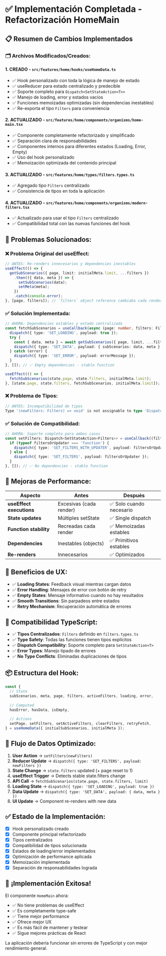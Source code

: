 # ✅ Implementación Completada - Refactorización HomeMain

## 📋 Resumen de Cambios Implementados

### 🗂️ Archivos Modificados/Creados:

#### 1. **CREADO** - `src/features/home/hooks/useHomeData.ts`
- ✅ Hook personalizado con toda la lógica de manejo de estado
- ✅ useReducer para estado centralizado y predecible
- ✅ Soporte completo para `Dispatch<SetStateAction<T>>`
- ✅ Manejo de loading, error y estados vacíos
- ✅ Funciones memoizadas optimizadas (sin dependencias inestables)
- ✅ Re-exporta el tipo `Filters` para conveniencia

#### 2. **ACTUALIZADO** - `src/features/home/components/organisms/home-main.tsx`
- ✅ Componente completamente refactorizado y simplificado
- ✅ Separación clara de responsabilidades
- ✅ Componentes internos para diferentes estados (Loading, Error, Empty)
- ✅ Uso del hook personalizado
- ✅ Memoización optimizada del contenido principal

#### 3. **ACTUALIZADO** - `src/features/home/types/filters.types.ts`
- ✅ Agregado tipo `Filters` centralizado
- ✅ Consistencia de tipos en toda la aplicación

#### 4. **ACTUALIZADO** - `src/features/home/components/organisms/modern-filters.tsx`
- ✅ Actualizado para usar el tipo `Filters` centralizado
- ✅ Compatibilidad total con las nuevas funciones del hook

## 🔧 Problemas Solucionados:

### ❌ **Problema Original del useEffect:**
```typescript
// ANTES: Re-renders innecesarios y dependencies inestables
useEffect(() => {
  getSubScenarios({ page, limit: initialMeta.limit, ...filters })
    .then(({ data, meta }) => {
      setSubScenarios(data);
      setMeta(meta);
    })
    .catch(console.error);
}, [page, filters]); // `filters` object reference cambiaba cada render
```

### ✅ **Solución Implementada:**
```typescript
// AHORA: Dependencies estables y estado centralizado
const fetchSubScenarios = useCallback(async (page: number, filters: Filters, limit: number) => {
  dispatch({ type: 'SET_LOADING', payload: true });
  try {
    const { data, meta } = await getSubScenarios({ page, limit, ...filters });
    dispatch({ type: 'SET_DATA', payload: { subScenarios: data, meta } });
  } catch (error) {
    dispatch({ type: 'SET_ERROR', payload: errorMessage });
  }
}, []); // ✅ Empty dependencies - stable function

useEffect(() => {
  fetchSubScenarios(state.page, state.filters, initialMeta.limit);
}, [state.page, state.filters, fetchSubScenarios, initialMeta.limit]); // ✅ All stable
```

### ❌ **Problema de Tipos:**
```typescript
// ANTES: Incompatibilidad de tipos
Type '(newFilters: Filters) => void' is not assignable to type 'Dispatch<SetStateAction<Filters>>'
```

### ✅ **Solución de Compatibilidad:**
```typescript
// AHORA: Soporte completo para ambos casos
const setFilters: Dispatch<SetStateAction<Filters>> = useCallback((filtersOrUpdater) => {
  if (typeof filtersOrUpdater === 'function') {
    dispatch({ type: 'SET_FILTERS_WITH_UPDATER', payload: filtersOrUpdater });
  } else {
    dispatch({ type: 'SET_FILTERS', payload: filtersOrUpdater });
  }
}, []); // ✅ No dependencies - stable function
```

## 🚀 Mejoras de Performance:

| Aspecto | Antes | Después |
|---------|-------|---------|
| **useEffect executions** | Excesivas (cada render) | ✅ Solo cuando necesario |
| **State updates** | Múltiples setState | ✅ Single dispatch |
| **Function stability** | Recreadas cada render | ✅ Memoizadas estables |
| **Dependencies** | Inestables (objects) | ✅ Primitivos estables |
| **Re-renders** | Innecesarios | ✅ Optimizados |

## 🎯 Beneficios de UX:

- ✅ **Loading States**: Feedback visual mientras cargan datos
- ✅ **Error Handling**: Mensajes de error con botón de retry
- ✅ **Empty States**: Mensaje informativo cuando no hay resultados
- ✅ **Smooth Transitions**: Sin parpadeos entre estados
- ✅ **Retry Mechanism**: Recuperación automática de errores

## 🧪 Compatibilidad TypeScript:

- ✅ **Tipos Centralizados**: `Filters` definido en `filters.types.ts`
- ✅ **Type Safety**: Todas las funciones tienen tipos explícitos
- ✅ **Dispatch Compatibility**: Soporte completo para `SetStateAction<T>`
- ✅ **Error Types**: Manejo tipado de errores
- ✅ **No Type Conflicts**: Eliminadas duplicaciones de tipos

## 📦 Estructura del Hook:

```typescript
const {
  // State
  subScenarios, meta, page, filters, activeFilters, loading, error,
  
  // Computed
  hasError, hasData, isEmpty,
  
  // Actions
  setPage, setFilters, setActiveFilters, clearFilters, retryFetch,
} = useHomeData({ initialSubScenarios, initialMeta });
```

## 🔄 Flujo de Datos Optimizado:

1. **User Action** → `setFilters(newFilters)`
2. **Reducer Update** → `dispatch({ type: 'SET_FILTERS', payload: newFilters })`
3. **State Change** → `state.filters` updated (+ page reset to 1)
4. **useEffect Trigger** → Detects stable state.filters change
5. **API Call** → `fetchSubScenarios(state.page, state.filters, limit)`
6. **Loading State** → `dispatch({ type: 'SET_LOADING', payload: true })`
7. **Data Update** → `dispatch({ type: 'SET_DATA', payload: { data, meta } })`
8. **UI Update** → Component re-renders with new data

## ✅ Estado de la Implementación:

- [x] Hook personalizado creado
- [x] Componente principal refactorizado
- [x] Tipos centralizados
- [x] Compatibilidad de tipos solucionada
- [x] Estados de loading/error implementados
- [x] Optimización de performance aplicada
- [x] Memoización implementada
- [x] Separación de responsabilidades lograda

## 🎉 ¡Implementación Exitosa!

El componente `HomeMain` ahora:
- ✅ No tiene problemas de useEffect
- ✅ Es completamente type-safe
- ✅ Tiene mejor performance
- ✅ Ofrece mejor UX
- ✅ Es más fácil de mantener y testear
- ✅ Sigue mejores prácticas de React

La aplicación debería funcionar sin errores de TypeScript y con mejor rendimiento general.
